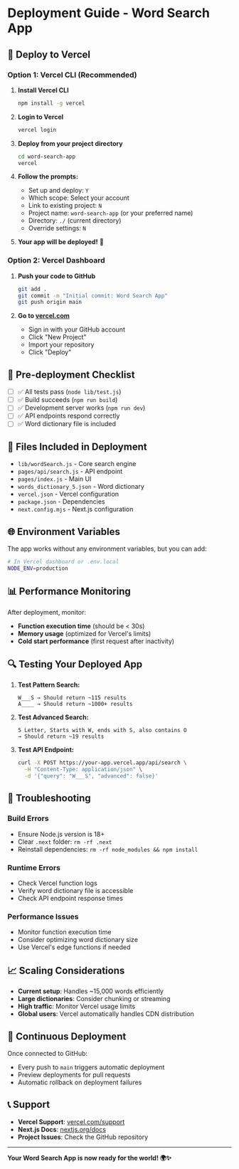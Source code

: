 # Deployment Guide - Word Search App

## 🚀 Deploy to Vercel

### Option 1: Vercel CLI (Recommended)

1. **Install Vercel CLI**
   ```bash
   npm install -g vercel
   ```

2. **Login to Vercel**
   ```bash
   vercel login
   ```

3. **Deploy from your project directory**
   ```bash
   cd word-search-app
   vercel
   ```

4. **Follow the prompts:**
   - Set up and deploy: `Y`
   - Which scope: Select your account
   - Link to existing project: `N`
   - Project name: `word-search-app` (or your preferred name)
   - Directory: `./` (current directory)
   - Override settings: `N`

5. **Your app will be deployed!** 🎉

### Option 2: Vercel Dashboard

1. **Push your code to GitHub**
   ```bash
   git add .
   git commit -m "Initial commit: Word Search App"
   git push origin main
   ```

2. **Go to [vercel.com](https://vercel.com)**
   - Sign in with your GitHub account
   - Click "New Project"
   - Import your repository
   - Click "Deploy"

## 🔧 Pre-deployment Checklist

- [ ] ✅ All tests pass (`node lib/test.js`)
- [ ] ✅ Build succeeds (`npm run build`)
- [ ] ✅ Development server works (`npm run dev`)
- [ ] ✅ API endpoints respond correctly
- [ ] ✅ Word dictionary file is included

## 📁 Files Included in Deployment

- `lib/wordSearch.js` - Core search engine
- `pages/api/search.js` - API endpoint
- `pages/index.js` - Main UI
- `words_dictionary_5.json` - Word dictionary
- `vercel.json` - Vercel configuration
- `package.json` - Dependencies
- `next.config.mjs` - Next.js configuration

## 🌐 Environment Variables

The app works without any environment variables, but you can add:

```bash
# In Vercel dashboard or .env.local
NODE_ENV=production
```

## 📊 Performance Monitoring

After deployment, monitor:
- **Function execution time** (should be < 30s)
- **Memory usage** (optimized for Vercel's limits)
- **Cold start performance** (first request after inactivity)

## 🔍 Testing Your Deployed App

1. **Test Pattern Search:**
   ```
   W___S → Should return ~115 results
   A____ → Should return ~1000+ results
   ```

2. **Test Advanced Search:**
   ```
   5 Letter, Starts with W, ends with S, also contains O
   → Should return ~19 results
   ```

3. **Test API Endpoint:**
   ```bash
   curl -X POST https://your-app.vercel.app/api/search \
     -H "Content-Type: application/json" \
     -d '{"query": "W___S", "advanced": false}'
   ```

## 🚨 Troubleshooting

### Build Errors
- Ensure Node.js version is 18+
- Clear `.next` folder: `rm -rf .next`
- Reinstall dependencies: `rm -rf node_modules && npm install`

### Runtime Errors
- Check Vercel function logs
- Verify word dictionary file is accessible
- Check API endpoint response times

### Performance Issues
- Monitor function execution time
- Consider optimizing word dictionary size
- Use Vercel's edge functions if needed

## 📈 Scaling Considerations

- **Current setup**: Handles ~15,000 words efficiently
- **Large dictionaries**: Consider chunking or streaming
- **High traffic**: Monitor Vercel usage limits
- **Global users**: Vercel automatically handles CDN distribution

## 🔄 Continuous Deployment

Once connected to GitHub:
- Every push to `main` triggers automatic deployment
- Preview deployments for pull requests
- Automatic rollback on deployment failures

## 📞 Support

- **Vercel Support**: [vercel.com/support](https://vercel.com/support)
- **Next.js Docs**: [nextjs.org/docs](https://nextjs.org/docs)
- **Project Issues**: Check the GitHub repository

---

**Your Word Search App is now ready for the world! 🌍✨**
